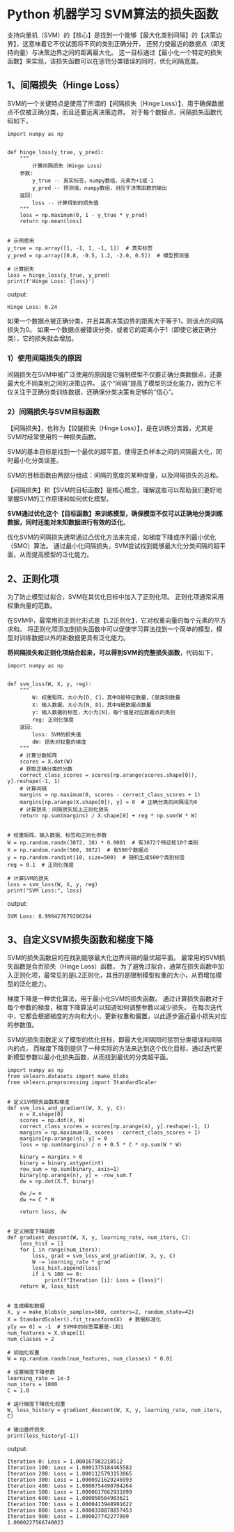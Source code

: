 # Python 机器学习 SVM算法的损失函数

支持向量机（SVM）的【核心】是找到一个能够【最大化类别间隔】的【决策边界】，这意味着它不仅试图将不同的类别正确分开，
还努力使最近的数据点（即支持向量）与决策边界之间的距离最大化。
这一目标通过【最小化一个特定的损失函数】来实现，该损失函数可以在惩罚分类错误的同时，优化间隔宽度。

## 1、间隔损失（Hinge Loss）
SVM的一个关键特点是使用了所谓的【间隔损失（Hinge Loss）】，用于确保数据点不仅被正确分类，而且还要远离决策边界。
对于每个数据点，间隔损失函数代码如下，
```text
import numpy as np


def hinge_loss(y_true, y_pred):
    """
        计算间隔损失（Hinge Loss）
    参数:
        y_true -- 真实标签，numpy数组，元素为+1或-1
        y_pred -- 预测值，numpy数组，对应于决策函数的输出
    返回:
        loss -- 计算得到的损失值
    """
    loss = np.maximum(0, 1 - y_true * y_pred)
    return np.mean(loss)


# 示例使用
y_true = np.array([1, -1, 1, -1, 1])  # 真实标签
y_pred = np.array([0.8, -0.5, 1.2, -2.0, 0.5])  # 模型预测值

# 计算损失
loss = hinge_loss(y_true, y_pred)
print(f'Hinge Loss: {loss}')
```
output:
```text
Hinge Loss: 0.24
```

如果一个数据点被正确分类，并且其离决策边界的距离大于等于1，则该点的间隔损失为0。
如果一个数据点被错误分类，或者它的距离小于1（即使它被正确分类），它的损失就会增加。

### 1）使用间隔损失的原因

间隔损失在SVM中被广泛使用的原因是它强制模型不仅要正确分类数据点，还要最大化不同类别之间的决策边界。
这个“间隔”提高了模型的泛化能力，因为它不仅关注于正确分类训练数据，还确保分类决策有足够的“信心”。

### 2）间隔损失与SVM目标函数

【间隔损失】，也称为【铰链损失（Hinge Loss）】，是在训练分类器，尤其是SVM时经常使用的一种损失函数。

SVM的基本目标是找到一个最优的超平面，使得正负样本之间的间隔最大化，同时最小化分类误差。

SVM的目标函数由两部分组成：间隔的宽度的某种度量，以及间隔损失的总和。

【间隔损失】和【SVM的目标函数】是核心概念，理解这些可以帮助我们更好地掌握SVM的工作原理和如何优化模型。

**SVM通过优化这个【目标函数】来训练模型，确保模型不仅可以正确地分类训练数据，同时还能对未知数据进行有效的泛化**。

优化SVM的间隔损失通常通过凸优化方法来完成，如梯度下降或序列最小优化（SMO）算法。
通过最小化间隔损失，SVM尝试找到能够最大化分类间隔的超平面，从而提高模型的泛化能力。

## 2、正则化项
为了防止模型过拟合，SVM在其优化目标中加入了正则化项。
正则化项通常采用权重向量的范数。

在SVM中，最常用的正则化形式是【L2正则化】，它对权重向量的每个元素的平方求和。
将正则化项添加到损失函数中可以促使学习算法找到一个简单的模型，模型对训练数据以外的新数据更具有泛化能力。

**将间隔损失和正则化项结合起来，可以得到SVM的完整损失函数**，代码如下，
```text
import numpy as np


def svm_loss(W, X, y, reg):
    """
        W: 权重矩阵，大小为[D, C]，其中D是特征数量，C是类别数量
        X: 输入数据，大小为[N, D]，其中N是数据点数量
        y: 输入数据的标签，大小为[N]，每个值是对应数据点的类别
        reg: 正则化强度
    返回:
        loss: SVM的损失值
        dW: 损失对权重的梯度
    """
    # 计算分数矩阵
    scores = X.dot(W)
    # 获取正确分类的分数
    correct_class_scores = scores[np.arange(scores.shape[0]), y].reshape(-1, 1)
    # 计算间隔
    margins = np.maximum(0, scores - correct_class_scores + 1)
    margins[np.arange(X.shape[0]), y] = 0  # 正确分类的间隔设为0
    # 计算损失：间隔损失加上正则化损失
    return np.sum(margins) / X.shape[0] + reg * np.sum(W * W)


# 权重矩阵、输入数据、标签和正则化参数
W = np.random.randn(3072, 10) * 0.0001  # 有3072个特征和10个类别
X = np.random.randn(500, 3072)  # 有500个数据点
y = np.random.randint(10, size=500)  # 随机生成500个类别标签
reg = 0.1  # 正则化强度

# 计算SVM的损失
loss = svm_loss(W, X, y, reg)
print("SVM Loss:", loss)
```
output:
```text
SVM Loss: 8.998427679286264
```

## 3、自定义SVM损失函数和梯度下降
SVM的损失函数目的在找到能够最大化边界间隔的最优超平面。
最常用的SVM损失函数是合页损失（Hinge Loss）函数，
为了避免过拟合，通常在损失函数中加入正则化项，最常见的是L2正则化，其目的是限制模型权重的大小，从而增加模型的泛化能力。

梯度下降是一种优化算法，用于最小化SVM的损失函数。
通过计算损失函数对于每个参数的梯度，梯度下降算法可以知道如何调整参数以减少损失。
在每次迭代中，它都会根据梯度的方向和大小，更新权重和偏置，以此逐步逼近最小损失对应的参数值。

SVM的损失函数定义了模型的优化目标，即最大化间隔同时惩罚分类错误和间隔内的点，
而梯度下降则提供了一种实际的方法来达到这个优化目标，通过迭代更新模型参数以最小化损失函数，从而找到最优的分类超平面。

```text
import numpy as np
from sklearn.datasets import make_blobs
from sklearn.preprocessing import StandardScaler


# 定义SVM损失函数和梯度
def svm_loss_and_gradient(W, X, y, C):
    n = X.shape[0]
    scores = np.dot(X, W)
    correct_class_scores = scores[np.arange(n), y].reshape(-1, 1)
    margins = np.maximum(0, scores - correct_class_scores + 1)
    margins[np.arange(n), y] = 0
    loss = np.sum(margins) / n + 0.5 * C * np.sum(W * W)

    binary = margins > 0
    binary = binary.astype(int)
    row_sum = np.sum(binary, axis=1)
    binary[np.arange(n), y] = -row_sum.T
    dw = np.dot(X.T, binary)

    dw /= n
    dw += C * W

    return loss, dw


# 定义梯度下降函数
def gradient_descent(W, X, y, learning_rate, num_iters, C):
    loss_hist = []
    for i in range(num_iters):
        loss, grad = svm_loss_and_gradient(W, X, y, C)
        W -= learning_rate * grad
        loss_hist.append(loss)
        if i % 100 == 0:
            print(f"Iteration {i}: Loss = {loss}")
    return W, loss_hist


# 生成模拟数据
X, y = make_blobs(n_samples=500, centers=2, random_state=42)
X = StandardScaler().fit_transform(X)  # 数据标准化
y[y == 0] = -1  # SVM中的标签需要是-1和1
num_features = X.shape[1]
num_classes = 2

# 初始化权重
W = np.random.randn(num_features, num_classes) * 0.01

# 设置梯度下降参数
learning_rate = 1e-3
num_iters = 1000
C = 1.0

# 运行梯度下降优化权重
W, loss_history = gradient_descent(W, X, y, learning_rate, num_iters, C)

# 输出最终损失
print(loss_history[-1])
```
output:
```text
Iteration 0: Loss = 1.000167982218512
Iteration 100: Loss = 1.0001375184465582
Iteration 200: Loss = 1.0001125793153065
Iteration 300: Loss = 1.0000921629246993
Iteration 400: Loss = 1.0000754490704264
Iteration 500: Loss = 1.0000617662931899
Iteration 600: Loss = 1.000050564903621
Iteration 700: Loss = 1.0000413948991622
Iteration 800: Loss = 1.0000338878857453
Iteration 900: Loss = 1.000027742277999
1.0000227566740023
```
